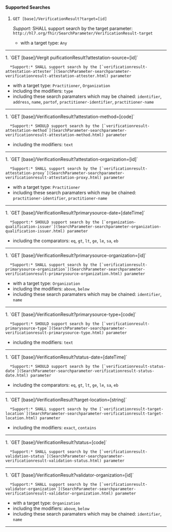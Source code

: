 #### Supported Searches

1. `GET [base]/VerificationResult?target=[id]`

      *Support:* SHALL support search by the target parameter: `http://hl7.org/fhir/SearchParameter/VerificationResult-target`
   - with a target type:  `Any`
<hr />
1. `GET [base]/Vergit puificationResult?attestation-source=[id]`

      *Support:* SHALL support search by the [`verificationresult-attestation-attester`](SearchParameter-searchparameter-verificationresult-attestation-attester.html) parameter
   - with a target type:  `Practitioner`, `Organization`
   - including the modifiers:  `type`  
   - including these search paramaters which may be chained:  `identifier`, `address`, `name`, `partof`, `practitioner-identifier`, `practitioner-name`
<hr />
1. `GET [base]/VerificationResult?attestation-method=[code]`

      *Support:* SHOULD support search by the [`verificationresult-attestation-method`](SearchParameter-searchparameter-verificationresult-attestation-method.html) parameter  
   - including the modifiers:  `text`   
<hr />
1. `GET [base]/VerificationResult?attestation-organization=[id]`

      *Support:* SHALL support search by the [`verificationresult-attestation-proxy`](SearchParameter-searchparameter-verificationresult-attestation-proxy.html) parameter
   - with a target type:  `Practitioner`   
   - including these search paramaters which may be chained:  `practitioner-identifier`, `practitioner-name`
<hr />
1. `GET [base]/VerificationResult?primarysource-date=[dateTime]`

      *Support:* SHOULD support search by the [`organization-qualification-issuer`](SearchParameter-searchparameter-organization-qualification-issuer.html) parameter   
   - including the comparators:  `eq`, `gt`, `lt`, `ge`, `le`, `sa`, `eb`  
<hr />
1. `GET [base]/VerificationResult?primarysource-organization=[id]`

      *Support:* SHALL support search by the [`verificationresult-primarysource-organization`](SearchParameter-searchparameter-verificationresult-primarysource-organization.html) parameter
   - with a target type:  `Organization`
   - including the modifiers:  `above`, `below`  
   - including these search paramaters which may be chained:  `identifier`, `name`
<hr />
1. `GET [base]/VerificationResult?primarysource-type=[code]`

      *Support:* SHOULD support search by the [`verificationresult-primarysource-type`](SearchParameter-searchparameter-verificationresult-primarysource-type.html) parameter  
   - including the modifiers:  `text`   
<hr />
1. `GET [base]/VerificationResult?status-date=[dateTime]`

      *Support:* SHOULD support search by the [`verificationresult-status-date`](SearchParameter-searchparameter-verificationresult-status-date.html) parameter   
   - including the comparators:  `eq`, `gt`, `lt`, `ge`, `le`, `sa`, `eb`  
<hr />
1. `GET [base]/VerificationResult?target-location=[string]`

      *Support:* SHALL support search by the [`verificationresult-target-location`](SearchParameter-searchparameter-verificationresult-target-location.html) parameter  
   - including the modifiers:  `exact`, `contains`   
<hr />
1. `GET [base]/VerificationResult?status=[code]`

      *Support:* SHALL support search by the [`verificationresult-validation-status`](SearchParameter-searchparameter-verificationresult-validation-status.html) parameter     
<hr />
1. `GET [base]/VerificationResult?validator-organization=[id]`

      *Support:* SHALL support search by the [`verificationresult-validator-organization`](SearchParameter-searchparameter-verificationresult-validator-organization.html) parameter
   - with a target type:  `Organization`
   - including the modifiers:  `above`, `below`  
   - including these search paramaters which may be chained:  `identifier`, `name`
<hr />
